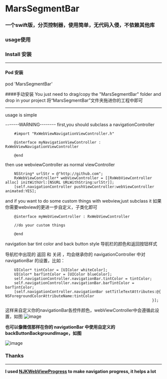 # MarsSegmentBar


### 一个swift版，分页控制器，使用简单，无代码入侵，不依赖其他库 

### usage使用

### Install 安装

-------
#### Pod 安装
pod 'MarsSegmentBar'

####手动安装
You just need to drag/copy the "MarsSegmentBar" folder and drop in your project
将“MarsSegmentBar”文件夹拖进你的工程中即可

-------

usage is simple
   		
-------WARNING-------- first,you should subclass a navigationController

		#import "RxWebViewNavigationViewController.h"

		@interface myNavigationViewController : RxWebViewNavigationViewController

		@end
   		
then use webviewController as normal viewController
   		
   		NSString* urlStr = @"http://github.com";
		RxWebViewController* webViewController = [[RxWebViewController alloc] initWithUrl:[NSURL URLWithString:urlStr]];
    	[self.navigationController pushViewController:webViewController animated:YES];

and if you want to do some custom things with webview,just subclass it 如果你需要webview的更进一步自定义，子类化即可


		@interface myWebViewController : RxWebViewController

		//do your custom things

		@end
                                
                                
navigation bar tint color and back button style 导航栏的颜色和返回按钮样式


导航栏中出现的 返回 和 关闭 ，均会继承你的 navigationController 中对 navigationBar 的设置，比如：

		UIColor* tintColor = [UIColor whiteColor];
    	UIColor* barTintColor = [UIColor blueColor];
		self.navigationController.navigationBar.tintColor = tintColor;
    	self.navigationController.navigationBar.barTintColor = barTintColor;
    	[self.navigationController.navigationBar setTitleTextAttributes:@{                                                          			NSForegroundColorAttributeName:tintColor
                                                                      }];
                                                                      
 这样来自定义你的navigationBar各控件颜色，webViewController中会遵循此设置，如图
 ![image](http://img.hb.aicdn.com/4287d071d7fa4dd8e1276506ed904093a7489352da24-56cRLk_fw658)
 
 
 **也可以像微信那样在你的 navigationBar 中使用自定义的 backButtonBackgroundImage，如图**
 
 ![image](http://img.hb.aicdn.com/ab84843887791178ba8764b9bde04f4b34f338cc10f8e-1umnI5_fw658)
 
 
### Thanks

-------

 **I used [NJKWebViewProgress](https://github.com/ninjinkun/NJKWebViewProgress) to make navigation progress, it helps a lot**
